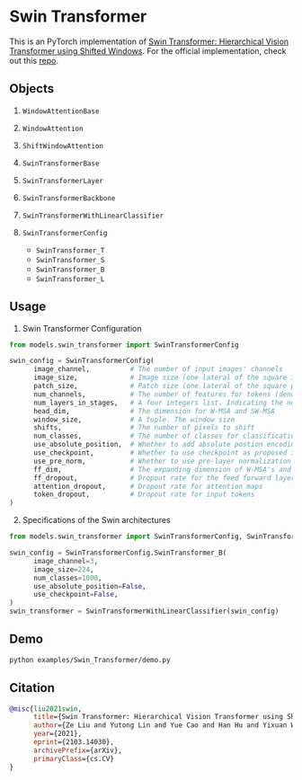 # Swin Transformer

This is an PyTorch implementation of [Swin Transformer: Hierarchical Vision Transformer using Shifted Windows](https://arxiv.org/abs/2103.14030). For the official implementation, check out this [repo](https://github.com/microsoft/Swin-Transformer).

## Objects

1. `WindowAttentionBase`
2. `WindowAttention`
3. `ShiftWindowAttention`
4. `SwinTransformerBase`
5. `SwinTransformerLayer`
6. `SwinTransformerBackbone`
7. `SwinTransformerWithLinearClassifier`
8. `SwinTransformerConfig`

   - `SwinTransformer_T`
   - `SwinTransformer_S`
   - `SwinTransformer_B`
   - `SwinTransformer_L`

## Usage

1. Swin Transformer Configuration

```python
from models.swin_transformer import SwinTransformerConfig

swin_config = SwinTransformerConfig(
      image_channel,          # The number of input images' channels
      image_size,             # Image size (one lateral of the square image)
      patch_size,             # Patch size (one lateral of the square patch)
      num_channels,           # The number of features for tokens (denoted as C in the original paper)
      num_layers_in_stages,   # A four integers list. Indicating the number of Swin Transformer Block in each stage
      head_dim,               # The dimension for W-MSA and SW-MSA
      window_size,            # A tuple. The window size
      shifts,                 # The number of pixels to shift
      num_classes,            # The number of classes for classification
      use_absolute_position,  # Whether to add absolute postion encodings on the input tokens
      use_checkpoint,         # Whether to use checkpoint as proposed in Sparse Transformer
      use_pre_norm,           # Whether to use pre-layer normalization for W-MSA and SW-MSA
      ff_dim,                 # The expanding dimension of W-MSA's and SW-MSA's feed forward layers
      ff_dropout,             # Dropout rate for the feed forward layers
      attention_dropout,      # Dropout rate for attention maps
      token_dropout,          # Dropout rate for input tokens
)
```

2. Specifications of the Swin architectures

```python
from models.swin_transformer import SwinTransformerConfig, SwinTransformerWithLinearClassifier

swin_config = SwinTransformerConfig.SwinTransformer_B(
      image_channel=3,
      image_size=224,
      num_classes=1000,
      use_absolute_position=False,
      use_checkpoint=False,
)
swin_transformer = SwinTransformerWithLinearClassifier(swin_config)
```

## Demo

```bash
python examples/Swin_Transformer/demo.py
```

## Citation

```bibtex
@misc{liu2021swin,
      title={Swin Transformer: Hierarchical Vision Transformer using Shifted Windows},
      author={Ze Liu and Yutong Lin and Yue Cao and Han Hu and Yixuan Wei and Zheng Zhang and Stephen Lin and Baining Guo},
      year={2021},
      eprint={2103.14030},
      archivePrefix={arXiv},
      primaryClass={cs.CV}
}
```
